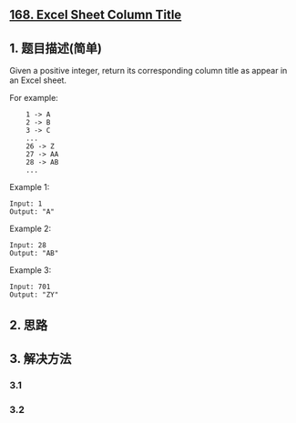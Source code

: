 ## [168. Excel Sheet Column Title](https://leetcode-cn.com/problems/excel-sheet-column-title/)

## 1. 题目描述(简单)

Given a positive integer, return its corresponding column title as appear in an Excel sheet.

For example:
```
    1 -> A
    2 -> B
    3 -> C
    ...
    26 -> Z
    27 -> AA
    28 -> AB 
    ...
```
Example 1:
```
Input: 1
Output: "A"
```
Example 2:
```
Input: 28
Output: "AB"
```
Example 3:
```
Input: 701
Output: "ZY"
```


## 2. 思路

## 3. 解决方法

### 3.1



### 3.2

